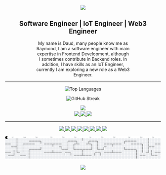 <!-- Green Banner -->
<p align="center">
  <img src="https://capsule-render.vercel.app/api?type=waving&color=0:87CEEB,100:00BFFF&height=200&section=header&text=👋Hi%20There!%20I'm%20Daud%20Yusup%20&fontColor=ffffff&fontSize=40&animation=fadeIn" />
</p>


<!-- GitHub Profile Summary -->
<h2 align="center">Software Engineer | IoT Engineer | Web3 Engineer</h2>

<p align="center" style="width: 60%; max-width: 400px; margin: 0 auto;">
  My name is Daud, many people know me as Raymond, I am a software engineer with main expertise in Frontend Development, although I sometimes contribute in Backend roles. In addition, I have skills as an IoT Engineer, currently I am exploring a new role as a Web3 Engineer.
</p>

---


<p align="center">
  <img src="https://github-readme-stats.vercel.app/api/top-langs/?username=daudonhere&layout=compact&theme=radical" alt="Top Languages" />
</p>

<p align="center">
  <img src="https://github-readme-streak-stats.herokuapp.com/?user=daudonhere&theme=radical" alt="GitHub Streak" />
</p>

<p align="center">
  <a href="https://skillicons.dev">
    <img src="https://skillicons.dev/icons?i=html,css,js,ts,c,cs,cpp,java,python,solidity,arduino" />
  </a>
  <br/>
  <a href="https://skillicons.dev">
    <img src="https://skillicons.dev/icons?i=astro,gatsby,nextjs,react,django,flask,fastapi,express,nodejs,redux,redis" />
  </a>
  <a href="https://skillicons.dev">
    <img src="https://skillicons.dev/icons?i=sass,tailwind,bootstrap,materialui,npm,pnpm,yarn,sequelize,mysql,mongodb,postgres" />
  </a>
  <a href="https://skillicons.dev">
    <img src="https://skillicons.dev/icons?i=tensorflow,pytorch,opencv,arduino,firebase,graphql,jenkins,jest,supabase,webpack,threejs" />
  </a>
</p>

---

<p align="center">
  <a href="https://discord.gg/AYm9sJnB">
    <img src="https://img.shields.io/badge/Discord-%237289DA.svg?logo=discord&logoColor=white" />
  </a>
  <a href="https://facebook.com/hellodaud">
    <img src="https://img.shields.io/badge/Facebook-%231877F2.svg?logo=Facebook&logoColor=white" />
  </a>
  <a href="https://linkedin.com/in/hellodadedaud">
    <img src="https://img.shields.io/badge/LinkedIn-%230077B5.svg?logo=linkedin&logoColor=white" />
  </a>
  <a href="https://medium.com/@hellodadedaud">
    <img src="https://img.shields.io/badge/Medium-12100E?logo=medium&logoColor=white" />
  </a>
  <a href="https://tiktok.com/@helloraymond">
    <img src="https://img.shields.io/badge/TikTok-%23000000.svg?logo=TikTok&logoColor=white" />
  </a>
  <a href="https://x.com/xmmmxxxa">
    <img src="https://img.shields.io/badge/X-black.svg?logo=X&logoColor=white" />
  </a>
  <a href="https://youtube.com/@redingtonhere">
    <img src="https://img.shields.io/badge/YouTube-%23FF0000.svg?logo=YouTube&logoColor=white" />
  </a>
  <a href="mailto:hellodadedaud@gmail.com">
    <img src="https://img.shields.io/badge/Email-D14836?logo=gmail&logoColor=white" />
  </a>
</p>

<picture>
  <source media="(prefers-color-scheme: dark)" srcset="https://raw.githubusercontent.com/daudonhere/daudonhere/output/pacman-contribution-graph-dark.svg">
  <source media="(prefers-color-scheme: light)" srcset="https://raw.githubusercontent.com/daudonhere/daudonhere/output/pacman-contribution-graph.svg">
  <img alt="pacman contribution graph" src="https://raw.githubusercontent.com/daudonhere/daudonhere/output/pacman-contribution-graph.svg">
</picture>

<!-- Footer -->
<p align="center">
  <img src="https://capsule-render.vercel.app/api?type=waving&color=0:87CEEB,100:00BFFF&height=160&section=footer"/>
</p>
